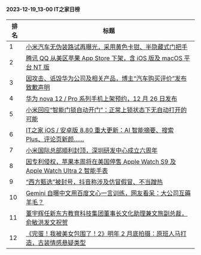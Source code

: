 #### 2023-12-19_13-00  IT之家日榜

| 排名 | 标题|
| --- | ---|
| 1 | [小米汽车无伪装路试再曝光，采用黄色卡钳、半隐藏式门把手](https://www.ithome.com/0/739/939.htm) |
| 2 | [腾讯 QQ 从美区苹果 App Store 下架，含 iOS 版及 macOS 平台 NT 版](https://www.ithome.com/0/740/032.htm) |
| 3 | [因攻击、诋毁华为公司及相关产品，博主“汽车购买评价”发布致歉声明](https://www.ithome.com/0/739/978.htm) |
| 4 | [华为 nova 12 / Pro 系列手机上架预约，12 月 26 日发布](https://www.ithome.com/0/740/035.htm) |
| 5 | [小米回应“智能门锁自动开门”：正常上锁状态下无自动打开的可能](https://www.ithome.com/0/739/926.htm) |
| 6 | [IT之家 iOS / 安卓版 8.80 重大更新：AI 智能摘要、搜索 Plus、评论页新颜……](https://www.ithome.com/0/739/947.htm) |
| 7 | [小米国际总部顺利封顶，深圳研发中心成立六周年](https://www.ithome.com/0/740/070.htm) |
| 8 | [因专利侵权，苹果本周将在美国停售 Apple Watch S9 及 Apple Watch Ultra 2 智能手表](https://www.ithome.com/0/740/064.htm) |
| 9 | [“西方甄选”被封号，抖音称涉及仿冒假冒、不当蹭热](https://www.ithome.com/0/739/924.htm) |
| 10 | [Gemini 自曝中文用百度文心一言训练，网友看呆：大公司互薅羊毛？](https://www.ithome.com/0/740/076.htm) |
| 11 | [董宇辉任新东方教育科技集团董事长文化助理兼文旅副总裁，俞敏洪发文祝贺](https://www.ithome.com/0/739/975.htm) |
| 12 | [《完蛋！我被美女包围了！2》明年 2 月底拍摄：原班人马打造，古装情感悬疑类型](https://www.ithome.com/0/740/060.htm) |
